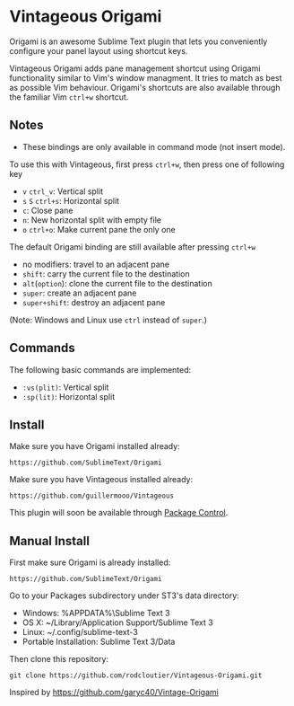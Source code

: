 Vintageous Origami
===============

Origami is an awesome Sublime Text plugin that lets you conveniently configure your panel layout using shortcut keys.

Vintageous Origami adds pane management shortcut using Origami functionality similar to Vim's window managment. It tries to match as best as possible Vim behaviour. Origami's shortcuts are also available through the familiar Vim `ctrl+w` shortcut.


Notes
-------

* These bindings are only available in command mode (not insert mode).

To use this with Vintageous, first press `ctrl+w`, then press one of following key

* `v` `ctrl_v`: Vertical split
* `s` `S` `ctrl+s`: Horizontal split
* `c`: Close pane
* `n`: New horizontal split with empty file
* `o` `ctrl+o`: Make current pane the only one

The default Origami binding are still available after pressing `ctrl+w`

* no modifiers: travel to an adjacent pane
* `shift`: carry the current file to the destination
* `alt`(`option`):  clone the current file to the destination
* `super`: create an adjacent pane
* `super+shift`: destroy an adjacent pane

(Note: Windows and Linux use `ctrl` instead of `super`.)


Commands
-------
The following basic commands are implemented:
* `:vs(plit)`: Vertical split
* `:sp(lit)`: Horizontal split



Install
-------

Make sure you have Origami installed already:

	https://github.com/SublimeText/Origami

Make sure you have Vintageous installed already:

	https://github.com/guillermooo/Vintageous



This plugin will soon be available through [Package Control](http://wbond.net/sublime_packages/package_control).


Manual Install
--------------

First make sure Origami is already installed:

	https://github.com/SublimeText/Origami

Go to your Packages subdirectory under ST3's data directory:

* Windows: %APPDATA%\Sublime Text 3
* OS X: ~/Library/Application Support/Sublime Text 3
* Linux: ~/.config/sublime-text-3
* Portable Installation: Sublime Text 3/Data

Then clone this repository:

    git clone https://github.com/rodcloutier/Vintageous-Origami.git


Inspired by https://github.com/garyc40/Vintage-Origami
